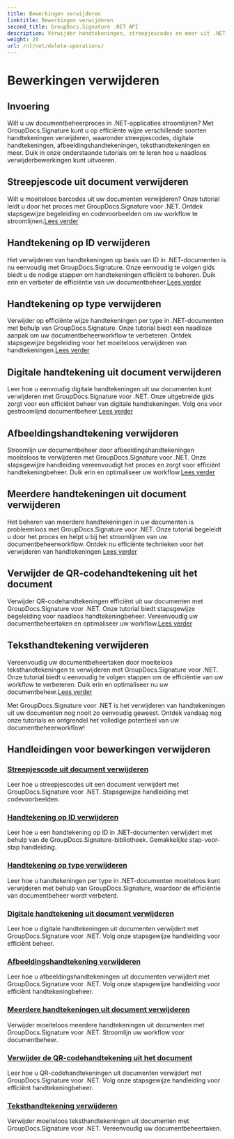 ```yaml
---
title: Bewerkingen verwijderen
linktitle: Bewerkingen verwijderen
second_title: GroupDocs.Signature .NET API
description: Verwijder handtekeningen, streepjescodes en meer uit .NET-documenten met GroupDocs.Signature. Ontdek nu tutorials voor efficiënt documentbeheer!
weight: 20
url: /nl/net/delete-operations/
---
```


# Bewerkingen verwijderen

## Invoering

Wilt u uw documentbeheerproces in .NET-applicaties stroomlijnen? Met GroupDocs.Signature kunt u op efficiënte wijze verschillende soorten handtekeningen verwijderen, waaronder streepjescodes, digitale handtekeningen, afbeeldingshandtekeningen, teksthandtekeningen en meer. Duik in onze onderstaande tutorials om te leren hoe u naadloos verwijderbewerkingen kunt uitvoeren.

## Streepjescode uit document verwijderen
 Wilt u moeiteloos barcodes uit uw documenten verwijderen? Onze tutorial leidt u door het proces met GroupDocs.Signature voor .NET. Ontdek stapsgewijze begeleiding en codevoorbeelden om uw workflow te stroomlijnen.[Lees verder](./delete-barcode/)

## Handtekening op ID verwijderen
 Het verwijderen van handtekeningen op basis van ID in .NET-documenten is nu eenvoudig met GroupDocs.Signature. Onze eenvoudig te volgen gids biedt u de nodige stappen om handtekeningen efficiënt te beheren. Duik erin en verbeter de efficiëntie van uw documentbeheer.[Lees verder](./delete-signature-by-id/)

## Handtekening op type verwijderen
Verwijder op efficiënte wijze handtekeningen per type in .NET-documenten met behulp van GroupDocs.Signature. Onze tutorial biedt een naadloze aanpak om uw documentbeheerworkflow te verbeteren. Ontdek stapsgewijze begeleiding voor het moeiteloos verwijderen van handtekeningen.[Lees verder](./delete-signature-by-type/)

## Digitale handtekening uit document verwijderen
 Leer hoe u eenvoudig digitale handtekeningen uit uw documenten kunt verwijderen met GroupDocs.Signature voor .NET. Onze uitgebreide gids zorgt voor een efficiënt beheer van digitale handtekeningen. Volg ons voor gestroomlijnd documentbeheer.[Lees verder](./delete-digital-signature/)

## Afbeeldingshandtekening verwijderen
 Stroomlijn uw documentbeheer door afbeeldingshandtekeningen moeiteloos te verwijderen met GroupDocs.Signature voor .NET. Onze stapsgewijze handleiding vereenvoudigt het proces en zorgt voor efficiënt handtekeningbeheer. Duik erin en optimaliseer uw workflow.[Lees verder](./delete-image-signature/)

## Meerdere handtekeningen uit document verwijderen
Het beheren van meerdere handtekeningen in uw documenten is probleemloos met GroupDocs.Signature voor .NET. Onze tutorial begeleidt u door het proces en helpt u bij het stroomlijnen van uw documentbeheerworkflow. Ontdek nu efficiënte technieken voor het verwijderen van handtekeningen.[Lees verder](./delete-multiple-signatures/)

## Verwijder de QR-codehandtekening uit het document
 Verwijder QR-codehandtekeningen efficiënt uit uw documenten met GroupDocs.Signature voor .NET. Onze tutorial biedt stapsgewijze begeleiding voor naadloos handtekeningbeheer. Vereenvoudig uw documentbeheertaken en optimaliseer uw workflow.[Lees verder](./delete-qr-code-signature/)

## Teksthandtekening verwijderen
 Vereenvoudig uw documentbeheertaken door moeiteloos teksthandtekeningen te verwijderen met GroupDocs.Signature voor .NET. Onze tutorial biedt u eenvoudig te volgen stappen om de efficiëntie van uw workflow te verbeteren. Duik erin en optimaliseer nu uw documentbeheer.[Lees verder](./delete-text-signature/)

Met GroupDocs.Signature voor .NET is het verwijderen van handtekeningen uit uw documenten nog nooit zo eenvoudig geweest. Ontdek vandaag nog onze tutorials en ontgrendel het volledige potentieel van uw documentbeheerworkflow!
## Handleidingen voor bewerkingen verwijderen
### [Streepjescode uit document verwijderen](./delete-barcode/)
Leer hoe u streepjescodes uit een document verwijdert met GroupDocs.Signature voor .NET. Stapsgewijze handleiding met codevoorbeelden.
### [Handtekening op ID verwijderen](./delete-signature-by-id/)
Leer hoe u een handtekening op ID in .NET-documenten verwijdert met behulp van de GroupDocs.Signature-bibliotheek. Gemakkelijke stap-voor-stap handleiding.
### [Handtekening op type verwijderen](./delete-signature-by-type/)
Leer hoe u handtekeningen per type in .NET-documenten moeiteloos kunt verwijderen met behulp van GroupDocs.Signature, waardoor de efficiëntie van documentbeheer wordt verbeterd.
### [Digitale handtekening uit document verwijderen](./delete-digital-signature/)
Leer hoe u digitale handtekeningen uit documenten verwijdert met GroupDocs.Signature voor .NET. Volg onze stapsgewijze handleiding voor efficiënt beheer.
### [Afbeeldingshandtekening verwijderen](./delete-image-signature/)
Leer hoe u afbeeldingshandtekeningen uit documenten verwijdert met GroupDocs.Signature voor .NET. Volg onze stapsgewijze handleiding voor efficiënt handtekeningbeheer.
### [Meerdere handtekeningen uit document verwijderen](./delete-multiple-signatures/)
Verwijder moeiteloos meerdere handtekeningen uit documenten met GroupDocs.Signature voor .NET. Stroomlijn uw workflow voor documentbeheer.
### [Verwijder de QR-codehandtekening uit het document](./delete-qr-code-signature/)
Leer hoe u QR-codehandtekeningen uit documenten verwijdert met GroupDocs.Signature voor .NET. Volg onze stapsgewijze handleiding voor efficiënt handtekeningbeheer.
### [Teksthandtekening verwijderen](./delete-text-signature/)
Verwijder moeiteloos teksthandtekeningen uit documenten met GroupDocs.Signature voor .NET. Vereenvoudig uw documentbeheertaken.